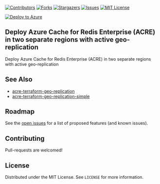 [![Contributors][contributors-shield]][contributors-url]
[![Forks][forks-shield]][forks-url]
[![Stargazers][stars-shield]][stars-url]
[![Issues][issues-shield]][issues-url]
[![MIT License][license-shield]][license-url]

[![Deploy to Azure](https://aka.ms/deploytoazurebutton)](https://portal.azure.com/#create/Microsoft.Template/uri/https%3A%2F%2Fraw.githubusercontent.com%2Fredisgeek%2Facre-geo-replication%2Fmain%2Fdeployment.json)

## Deploy Azure Cache for Redis Enterprise (ACRE) in two separate regions with active geo-replication

Deploy Azure Cache for Redis Enterprise (ACRE)
in two separate regions with active geo-replication

## See Also

- [acre-terraform-geo-replication](https://github.com/redisgeek/acre-terraform-geo-replication)
- [acre-terraform-geo-replication-simple](https://github.com/redisgeek/acre-terraform-geo-replication-simple)

## Roadmap

See the [open issues](https://github.com/redisgeek/acre-geo-replication/issues) for a list of proposed features (and known issues).

## Contributing

Pull-requests are welcomed!

## License

Distributed under the MIT License. See `LICENSE` for more information.

[contributors-shield]: https://img.shields.io/github/contributors/redisgeek/acre-geo-replication.svg?style=for-the-badge
[contributors-url]: https://github.com/redisgeek/acre-geo-replication/graphs/contributors
[forks-shield]: https://img.shields.io/github/forks/redisgeek/acre-geo-replication.svg?style=for-the-badge
[forks-url]: https://github.com/redisgeek/acre-geo-replication/network/members
[stars-shield]: https://img.shields.io/github/stars/redisgeek/acre-geo-replication.svg?style=for-the-badge
[stars-url]: https://github.com/redisgeek/acre-geo-replication/stargazers
[issues-shield]: https://img.shields.io/github/issues/redisgeek/acre-geo-replication.svg?style=for-the-badge
[issues-url]: https://github.com/redisgeek/acre-geo-replication/issues
[license-shield]: https://img.shields.io/github/license/redisgeek/acre-geo-replication.svg?style=for-the-badge
[license-url]: https://github.com/redisgeek/acre-geo-replication/blob/master/LICENSE.txt
